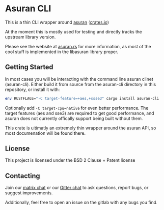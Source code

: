 Asuran CLI
==========

This is a thin CLI wrapper around [asuran](https://gitlab.com/asuran-rs/asuran) ([crates.io](https://crates.io/crates/asuran)\)

At the moment this is mostly used for testing and directly tracks the upstream library version.

Please see the website at [asuran.rs](https://asuran.rs) for more information, as most of the cool stuff is implemented in the libasuran library proper.

Getting Started
---------------

In most cases you will be interacting with the command line asuran clinet (asuran-cli). Either build it from source from the asuran-cli directory in this repository, or install it with:

```bash
env RUSTFLAGS="-C target-feature=+aes,+ssse3" cargo install asuran-cli
```

Optionally add `-C target-cpu=native` for even better performance. The target features (aes and sse3) are required to get good performance, and asuran does not currently offically support being built without them.

This crate is ultimatly an extremely thin wrapper around the asuran API, so most documenation will be found there.

License
-------

This project is licensed under the BSD 2 Clause + Patent license

Contacting
----------

Join our [matrix chat](https://matrix.to/#/!gfTQMJBreSJoPEkEeI:matrix.org?via=matrix.org&via=t2bot.io) or our [Gitter chat](https://gitter.im/Asuran-rs/community?utm_source=share-link&utm_medium=link&utm_campaign=share-link) to ask questions, report bugs, or suggest improvements.

Additionally, feel free to open an issue on the gitlab with any bugs you find.
